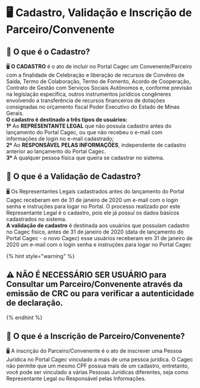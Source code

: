 # 🖥 Cadastro, Validação e Inscrição de Parceiro/Convenente

## **🤔 O que é o Cadastro?**

🖥 **O CADASTRO** é o ato de incluir no Portal Cagec um Convenente/Parceiro com a finalidade de Celebração e liberação de recursos de Convênio de Saída, Termo de Colaboração, Termo de Fomento, Acordo de Cooperação, Contrato de Gestão com Serviços Sociais Autônomos e, conforme previsão na legislação específica, outros instrumentos jurídicos congêneres envolvendo a transferência de recursos financeiros de dotações consignadas no orçamento fiscal Poder Executivo do Estado de Minas Gerais.   
**O cadastro é destinado a três tipos de usuários:  
1º** Ao **REPRESENTANTE LEGAL** que não possuía cadastro antes do lançamento do Portal Cagec, ou que não recebeu o e-mail com informações de login no e-mail cadastrado;   
**2º** Ao **RESPONSÁVEL PELAS INFORMAÇÕES**, independente de cadastro anterior ao lançamento do Portal Cagec.  
**3º** A qualquer pessoa física que queira se cadastrar no sistema. 

## **🤔 O que é a Validação de Cadastro?**

 🖥 Os Representantes Legais cadastrados antes do lançamento do Portal Cagec receberam em de 31 de janeiro de 2020 um e-mail com o login senha e instruções para logar no Portal. O processo realizado por este Representante Legal é o cadastro, pois ele já possuí os dados básicos cadastrados no sistema.   
**A validação de cadastro** é destinada aos usuários que possuíam cadastro no Cagec físico, antes de 31 de janeiro de 2020 \(data de lançamento do Portal Cagec - o novo Cagec\) esse usuários receberam em 31 de janeiro de 2020 um e-mail com o login senha e instruções para logar no Portal Cagec

{% hint style="warning" %}
## **⚠️ NÃO É NECESSÁRIO SER USUÁRIO** para Consultar um Parceiro/Convenente através da emissão de CRC ou para verificar a autenticidade de declaração. 
{% endhint %}

## **🤔 O que é a Inscrição de Parceiro/Convenente?**

🖥  A inscrição do Parceiro/Convenente é o ato de inscrever uma Pessoa Jurídica no Portal Cagec  vinculado a mais de uma pessoa jurídica. O Cagec não permite que um mesmo CPF possua mais de um cadastro, entretanto, você pode ser vinculado a várias Pessoas Jurídicas diferentes, seja como Representante Legal ou Responsável pelas Informações.









